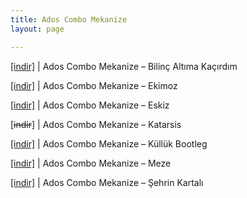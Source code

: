 ```yaml
---
title: Ados Combo Mekanize
layout: page

---
```

<a href="https://cloud.mail.ru/public/e7e3d4bd9d1e/Ados%20Combo%20Mekanize%20-%20Bilinc%20Altima%20Kacirdim" target="_blank">[indir]</a> | Ados Combo Mekanize &#8211; Bilinç Altıma Kaçırdım

<a href="https://cloud.mail.ru/public/6b61fc7046a9/Ados%20Combo%20Mekanize%20-%20Ekimoz" target="_blank">[indir]</a> | Ados Combo Mekanize &#8211; Ekimoz

<a href="https://cloud.mail.ru/public/12b340c28c93/Ados%20Combo%20Mekanize%20-%20Eskiz" target="_blank">[indir]</a> | Ados Combo Mekanize &#8211; Eskiz

[<del>indir</del>] | Ados Combo Mekanize &#8211; Katarsis

<a href="https://cloud.mail.ru/public/52a4114645f0/Ados%20Combo%20Mekanize%20-%20K%C3%BCll%C3%BCk%20Bootleg" target="_blank">[indir]</a> | Ados Combo Mekanize &#8211; Küllük Bootleg

<a href="https://cloud.mail.ru/public/4f4e0a9c24c6/Ados%20Combo%20Mekanize%20-%20Meze" target="_blank">[indir]</a> | Ados Combo Mekanize &#8211; Meze

<a href="https://cloud.mail.ru/public/3155a156bc30/Ados%20Combo%20Mekanize%20-%20%C5%9Eehrin%20Kartal%C4%B1" target="_blank">[indir]</a> | Ados Combo Mekanize &#8211; Şehrin Kartalı